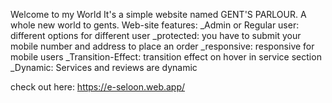 Welcome to my World
It's a simple website named GENT'S PARLOUR. A whole new world to gents.
Web-site features: 
_Admin or Regular user: different options for different user
_protected: you have to submit your mobile number and address to place an order
_responsive: responsive for mobile users
_Transition-Effect: transition effect on hover in service section
_Dynamic: Services and reviews are dynamic

check out here: https://e-seloon.web.app/
